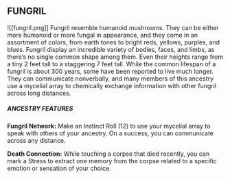 ## FUNGRIL
![[fungril.png]]
Fungril resemble humanoid mushrooms. They can be either more humanoid or more fungal in appearance, and they come in an assortment of colors, from earth tones to bright reds, yellows, purples, and blues. Fungril display an incredible variety of bodies, faces, and limbs, as there’s no single common shape among them. Even their heights range from a tiny 2 feet tall to a staggering 7 feet tall. While the common lifespan of a fungril is about 300 years, some have been reported to live much longer. They can communicate nonverbally, and many members of this ancestry use a mycelial array to chemically exchange information with other fungril across long distances.  

##### ANCESTRY FEATURES
**Fungril Network:** Make an Instinct Roll (12) to use your mycelial array to speak with others of your ancestry. On a success, you can communicate across any distance.  

**Death Connection:** While touching a corpse that died recently, you can mark a Stress to extract one memory from the corpse related to a specific emotion or sensation of your choice.  
